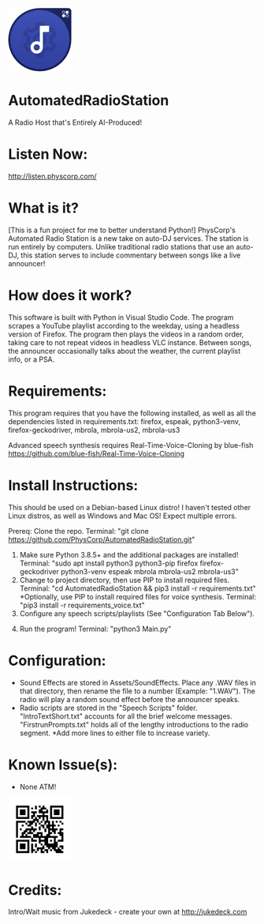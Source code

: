 <img src="https://github.com/PhysCorp/AutomatedRadioStation/blob/main/Icon.png" width="128" height="128">

# AutomatedRadioStation
A Radio Host that's Entirely AI-Produced!

# Listen Now:
http://listen.physcorp.com/

# What is it?
[This is a fun project for me to better understand Python!]
PhysCorp's Automated Radio Station is a new take on auto-DJ services. The station is run entirely by computers. Unlike traditional radio stations that use an auto-DJ, this station serves to include commentary between songs like a live announcer!

# How does it work?
This software is built with Python in Visual Studio Code. The program scrapes a YouTube playlist according to the weekday, using a headless version of Firefox. The program then plays the videos in a random order, taking care to not repeat videos in headless VLC instance. Between songs, the announcer occasionally talks about the weather, the current playlist info, or a PSA.

# Requirements:
This program requires that you have the following installed, as well as all the dependencies listed in requirements.txt:
firefox, espeak, python3-venv, firefox-geckodriver, mbrola, mbrola-us2, mbrola-us3

Advanced speech synthesis requires Real-Time-Voice-Cloning by blue-fish
https://github.com/blue-fish/Real-Time-Voice-Cloning

# Install Instructions:
This should be used on a Debian-based Linux distro! I haven't tested other Linux distros, as well as Windows and Mac OS! Expect multiple errors.

Prereq: Clone the repo. Terminal: "git clone https://github.com/PhysCorp/AutomatedRadioStation.git"

1) Make sure Python 3.8.5+ and the additional packages are installed! Terminal: "sudo apt install python3 python3-pip firefox firefox-geckodriver python3-venv espeak mbrola mbrola-us2 mbrola-us3"
2) Change to project directory, then use PIP to install required files. Terminal: "cd AutomatedRadioStation && pip3 install -r requirements.txt"
*Optionally, use PIP to install required files for voice synthesis. Terminal: "pip3 install -r requirements_voice.txt"
3) Configure any speech scripts/playlists (See "Configuration Tab Below").
4. Run the program! Terminal: "python3 Main.py"

# Configuration:
+ Sound Effects are stored in Assets/SoundEffects. Place any .WAV files in that directory, then rename the file to a number (Example: "1.WAV"). The radio will play a random sound effect before the announcer speaks.
+ Radio scripts are stored in the "Speech Scripts" folder. "IntroTextShort.txt" accounts for all the brief welcome messages. "FirstrunPrompts.txt" holds all of the lengthy introductions to the radio segment.
*Add more lines to either file to increase variety.

# Known Issue(s):
- None ATM!

<img src="https://github.com/PhysCorp/AutomatedRadioStation/blob/main/frame.png" width="128" height="128">

# Credits:
Intro/Wait music from Jukedeck - create your own at http://jukedeck.com

